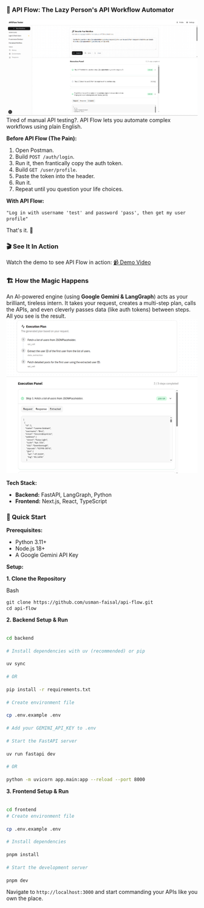 ### 🚀 API Flow: The Lazy Person's API Workflow Automator

![Project image](image.png)
Tired of manual API testing?. API Flow lets you automate complex workflows using plain English.

**Before API Flow (The Pain):**

1.  Open Postman.
2.  Build `POST /auth/login`.
3.  Run it, then frantically copy the auth token.
4.  Build `GET /user/profile`.
5.  Paste the token into the header.
6.  Run it.
7.  Repeat until you question your life choices.

**With API Flow:**

```
"Log in with username 'test' and password 'pass', then get my user profile"
```

That's it. 🎉

### 🎬 See It In Action

Watch the demo to see API Flow in action: [📹 Demo Video](https://drive.google.com/file/d/1fUC-jY88cpd1mUfIdkwolTtRilsNX4j6/view?usp=sharing)

### 🏗️ How the Magic Happens

An AI-powered engine (using **Google Gemini & LangGraph**) acts as your brilliant, tireless intern. It takes your request, creates a multi-step plan, calls the APIs, and even cleverly passes data (like auth tokens) between steps. All you see is the result.
![alt text](image-1.png)

**Tech Stack:**

  * **Backend:** FastAPI, LangGraph, Python
  * **Frontend:** Next.js, React, TypeScript

### 🚀 Quick Start

**Prerequisites:**

  * Python 3.11+
  * Node.js 18+
  * A Google Gemini API Key

**Setup:**

**1. Clone the Repository**

Bash

```
git clone https://github.com/usman-faisal/api-flow.git
cd api-flow
```

**2. Backend Setup & Run**

```bash

cd backend

# Install dependencies with uv (recommended) or pip

uv sync

# OR

pip install -r requirements.txt

# Create environment file

cp .env.example .env

# Add your GEMINI_API_KEY to .env

# Start the FastAPI server

uv run fastapi dev

# OR

python -m uvicorn app.main:app --reload --port 8000

```


**3. Frontend Setup & Run**

```bash

cd frontend
# Create environment file

cp .env.example .env

# Install dependencies

pnpm install

# Start the development server

pnpm dev

```

Navigate to `http://localhost:3000` and start commanding your APIs like you own the place.